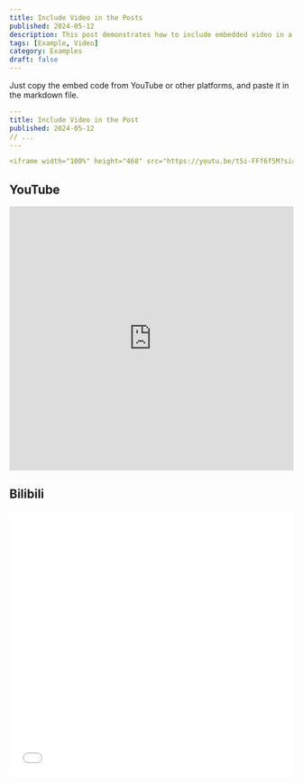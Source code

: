 ```yaml
---
title: Include Video in the Posts
published: 2024-05-12
description: This post demonstrates how to include embedded video in a blog post.
tags: [Example, Video]
category: Examples
draft: false
---
```


Just copy the embed code from YouTube or other platforms, and paste it in the markdown file.

```yaml
---
title: Include Video in the Post
published: 2024-05-12
// ...
---

<iframe width="100%" height="468" src="https://youtu.be/t5i-FFf6f5M?si=95mKQac3kRtretJ2" title="YouTube video player" frameborder="0" allowfullscreen></iframe>
```

## YouTube

<iframe width="100%" height="468" src="https://youtu.be/t5i-FFf6f5M?si=95mKQac3kRtretJ2" title="YouTube video player" frameborder="0" allow="accelerometer; autoplay; clipboard-write; encrypted-media; gyroscope; picture-in-picture; web-share" allowfullscreen></iframe>

## Bilibili

<iframe width="100%" height="468" src="//player.bilibili.com/player.html?bvid=BV1fK4y1s7Qf&p=1" scrolling="no" border="0" frameborder="no" framespacing="0" allowfullscreen="true"> </iframe>
